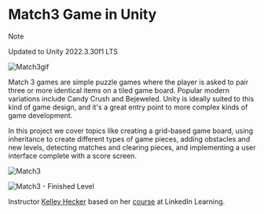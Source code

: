 # Match3 Game in Unity

> [!NOTE]
> Updated to Unity 2022.3.30f1 LTS

![Match3gif](/DemoFiles/Match3.gif)

Match 3 games are simple puzzle games where the player is asked to pair three or more identical items on a tiled game board. Popular modern variations include Candy Crush and Bejeweled. Unity is ideally suited to this kind of game design, and it's a great entry point to more complex kinds of game development.

In this project we cover topics like creating a grid-based game board, using inheritance to create different types of game pieces, adding obstacles and new levels, detecting matches and clearing pieces, and implementing a user interface complete with a score screen.

![Match3](/DemoFiles/match3.png)

![Match3 - Finished Level](/DemoFiles/match3Final.png)

Instructor [Kelley Hecker](https://www.linkedin.com/learning/instructors/kelley-hecker) based on her [course](https://www.linkedin.com/learning/building-a-match-3-game-with-unity) at LinkedIn Learning.
